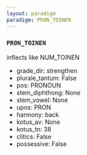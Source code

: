 ```yaml
---
layout: paradigm
paradigm: PRON_TOINEN
---
```

### ` PRON_TOINEN `

inflects like NUM_TOINEN
* grade_dir: strengthen
* plurale_tantum: False
* pos: PRONOUN
* stem_diphthong: None
* stem_vowel: None
* upos: PRON
* harmony: back
* kotus_av: None
* kotus_tn: 38
* clitics: False
* possessive: False
